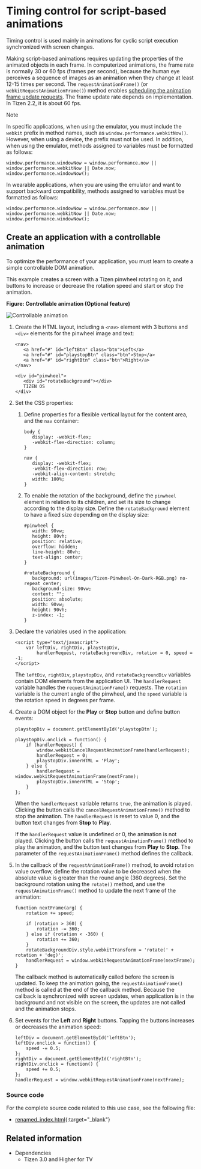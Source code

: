 # Timing control for script-based animations

Timing control is used mainly in animations for cyclic script execution synchronized with screen changes.

Making script-based animations requires updating the properties of the animated objects in each frame. In computerized animations, the frame rate is normally 30 or 60 fps (frames per second), because the human eye perceives a sequence of images as an animation when they change at least 12-15 times per second. The `requestAnimationFrame()` (or `webkitRequestAnimationFrame()`) method enables [scheduling the animation frame update requests](#create-an-application-with-a-controllable-animation). The frame update rate depends on implementation. In Tizen 2.2, it is about 60 fps.

> [!NOTE]
> In specific applications, when using the emulator, you must include the  `webkit` prefix in method names, such as `window.performance.webkitNow()`. However, when using a device, the prefix must not be used. In addition, when using the emulator, methods assigned to variables must be formatted as follows:

```
window.performance.windowNow = window.performance.now || window.performance.webkitNow || Date.now;
window.performance.windowNow();
```

In wearable applications, when you are using the emulator and want to support backward compatibility, methods assigned to variables must be formatted as follows:

```
window.performance.windowNow = window.performance.now || window.performance.webkitNow || Date.now;
window.performance.windowNow();
```

## Create an application with a controllable animation

To optimize the performance of your application, you must learn to create a simple controllable DOM animation.

This example creates a screen with a Tizen pinwheel rotating on it, and buttons to increase or decrease the rotation speed and start or stop the animation.

**Figure: Controllable animation (Optional feature)**

![Controllable animation](./media/timing.png)

1. Create the HTML layout, including a `<nav>` element with 3 buttons and `<div>` elements for the pinwheel image and text:

   ```
   <nav>
      <a href="#" id="leftBtn" class="btn">Left</a>
      <a href="#" id="playstopBtn" class="btn">Stop</a>
      <a href="#" id="rightBtn" class="btn">Right</a>
   </nav>

   <div id="pinwheel">
      <div id="rotateBackground"></div>
      TIZEN OS
   </div>
   ```

2. Set the CSS properties:			

   1. Define properties for a flexible vertical layout for the content area, and the `nav` container:

      ```
      body {
         display: -webkit-flex;
         -webkit-flex-direction: column;
      }

      nav {
         display: -webkit-flex;
         -webkit-flex-direction: row;
         -webkit-align-content: stretch;
         width: 100%;
      }
      ```

   2. To enable the rotation of the background, define the `pinwheel` element in relation to its children, and set its size to change according to the display size. Define the `rotateBackground` element to have a fixed size depending on the display size:

      ```
      #pinwheel {
         width: 90vw;
         height: 80vh;
         position: relative;
         overflow: hidden;
         line-height: 80vh;
         text-align: center;
      }

      #rotateBackground {
         background: url(images/Tizen-Pinwheel-On-Dark-RGB.png) no-repeat center;
         background-size: 90vw;
         content: "";
         position: absolute;
         width: 90vw;
         height: 90vh;
         z-index: -1;
      }
      ```

3. Declare the variables used in the application:

   ```
   <script type="text/javascript">
       var leftDiv, rightDiv, playstopDiv,
           handlerRequest, rotateBackgroundDiv, rotation = 0, speed = -1;
   </script>
   ```

   The `leftDiv`, `rightDiv`, `playstopDiv`, and `rotateBackgroundDiv` variables contain DOM elements from the application UI. The `handlerRequest` variable handles the `requestAnimationFrame()` requests. The `rotation` variable is the current angle of the pinwheel, and the `speed` variable is the rotation speed in degrees per frame.

4. Create a DOM object for the **Play** or **Stop** button and define button events:

   ```
   playstopDiv = document.getElementById('playstopBtn');

   playstopDiv.onclick = function() {
       if (handlerRequest) {
           window.webkitCancelRequestAnimationFrame(handlerRequest);
           handlerRequest = 0;
           playstopDiv.innerHTML = 'Play';
       } else {
           handlerRequest = window.webkitRequestAnimationFrame(nextFrame);
           playstopDiv.innerHTML = 'Stop';
       }
   };
   ```

   When the `handlerRequest` variable returns `true`, the animation is played. Clicking the button calls the `cancelRequestAnimationFrame()` method to stop the animation. The `handlerRequest` is reset to value 0, and the button text changes from **Stop** to **Play**.

   If the `handlerRequest` value is undefined or 0, the animation is not played. Clicking the button calls the `requestAnimationFrame()` method to play the animation, and the button text changes from **Play** to **Stop**. The parameter of the `requestAnimationFrame()` method defines the callback.

5. In the callback of the `requestAnimationFrame()` method, to avoid rotation value overflow, define the rotation value to be decreased when the absolute value is greater than the round angle (360 degrees). Set the background rotation using the `rotate()` method, and use the `requestAnimationFrame()` method to update the next frame of the animation:

   ```
   function nextFrame(arg) {
       rotation += speed;

       if (rotation > 360) {
           rotation -= 360;
       } else if (rotation < -360) {
           rotation += 360;
       }
       rotateBackgroundDiv.style.webkitTransform = 'rotate(' + rotation + 'deg)';
       handlerRequest = window.webkitRequestAnimationFrame(nextFrame);
   }
   ```

   The callback method is automatically called before the screen is updated. To keep the animation going, the `requestAnimationFrame()` method is called at the end of the callback method. Because the callback is synchronized with screen updates, when application is in the background and not visible on the screen, the updates are not called and the animation stops.

6. Set events for the **Left** and **Right** buttons. Tapping the buttons increases or decreases the animation speed:

   ```
   leftDiv = document.getElementById('leftBtn');
   leftDiv.onclick = function() {
       speed -= 0.5;
   };
   rightDiv = document.getElementById('rightBtn');
   rightDiv.onclick = function() {
       speed += 0.5;
   };
   handlerRequest = window.webkitRequestAnimationFrame(nextFrame);
   ```

### Source code

For the complete source code related to this use case, see the following file:

- [renamed_index.html](http://download.tizen.org/misc/examples/w3c_html5/performance_and_optimization/timing_control_for_script_based_animations/animation_timing_warm_up){:target="_blank"}

## Related information
* Dependencies
  - Tizen 3.0 and Higher for TV
